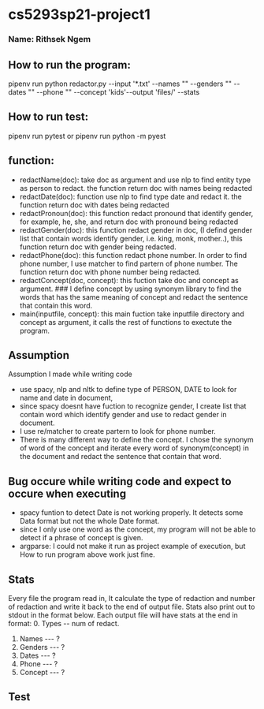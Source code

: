# cs5293sp21-project1

### Name: Rithsek Ngem

## How to run the program:
pipenv run python redactor.py --input '*.txt' --names "" --genders "" --dates "" --phone "" --concept 'kids'--output 'files/' --stats

## How to run test:
pipenv run pytest or pipenv run python -m pyest

## function:
* redactName(doc): take doc as argument and use nlp to find entity type as person to redact. the function return doc with names being redacted 
* redactDate(doc): function use nlp to find type date and redact it. the function return doc with dates being redacted
* redactPronoun(doc): this function redact pronound that identify gender, for example, he, she, and return doc with pronound being redacted
* redactGender(doc): this function redact gender in doc, (I defind gender list that contain words identify gender, i.e. king, monk, mother..), this function return doc with gender being redacted. 
* redactPhone(doc): this function redact phone number. In order to find phone number, I use matcher to find partern of phone number. The function return doc with phone number being redacted.
* redactConcept(doc, concept): this fuction take doc and concept as argument. ### I define concept by using synonym library to find the words that has the same meaning of concept and redact the sentence that contain this word. 
* main(inputfile, concept): this main fuction take inputfile directory and concept as argument, it calls the rest of functions to exectute the program. 

## Assumption
Assumption I made while writing code

* use spacy, nlp and nltk to define type of PERSON, DATE to look for name and date in document, 
* since spacy doesnt have fuction to recognize gender, I create list that contain word which identify gender and use to redact gender in document.
* I use re/matcher to create partern to look for phone number. 
* There is many different way to define the concept. I chose the synonym of word of the concept and iterate every word of synonym(concept) in the document and redact the sentence that contain that word. 
## Bug occure while writing code and expect to occure when executing
* spacy funtion to detect Date is not working properly. It detects some Data format but not the whole Date format. 
* since I only use one word as the concept, my program will not be able to detect if a phrase of concept is given. 
* argparse: I could not make it run as project example of execution, but How to run program above work just fine. 
## Stats
Every file the program read in, It calculate the type of redaction and number of redaction and write it back to the end of output file. Stats also print out to stdout in the format below.  Each output file will have stats at the end in format: 
0. Types -- num of redact.
1. Names --- ? 
2. Genders --- ?
3. Dates --- ?
4. Phone --- ?
5. Concept --- ?

## Test 
